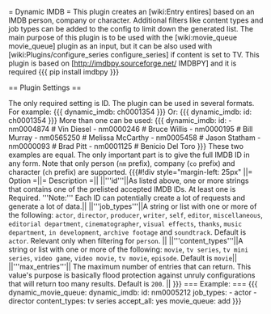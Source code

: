 = Dynamic IMDB =
This plugin creates an [wiki:Entry entires] based on an IMDB person, company or character. Additional filters like content types and job types can be added to the config to limit down the generated list.
The main purpose of this plugin is to be used with the [wiki:movie_queue movie_queue] plugin as an input, but it can be also used with [wiki:Plugins/configure_series configure_series] if content is set to TV.
This plugin is based on [http://imdbpy.sourceforge.net/ IMDBPY] and it is required {{{ pip install imdbpy }}}

== Plugin Settings ==

The only required setting is ID. The plugin can be used in several formats.
For example:
{{{
    dynamic_imdb: ch0001354
}}}
Or:
{{{
    dynamic_imdb: 
      id: ch0001354
}}}
More than one can be used:
{{{
    dynamic_imdb:
      id:
        - nm0004874 # Vin Diesel
        - nm0000246 # Bruce Willis
        - nm0000195 # Bill Murray 
        - nm0565250 # Melissa McCarthy
        - nm0005458 # Jason Statham
        - nm0000093 # Brad Pitt
        - nm0001125 # Benicio Del Toro
}}}
These two examples are equal. The only important part is to give the full IMDB ID in any form. Note that only person (`nm` prefix), company (`co` prefix) and character (`ch` prefix) are supported.
{{{#!div style="margin-left: 25px"
||= Option =||= Description =||
||'''id'''||As listed above, one or more strings that contains one of the prelisted accepted IMDB IDs. At least one is Required. '''Note:''' Each ID can potentially create a lot of requests and generate a lot of data.||
||'''job_types'''||A string or list with one or more of the following: `actor`, `director`, `producer`, `writer`, `self`, `editor`, `miscellaneous`, `editorial department`, `cinematographer`, `visual effects`, `thanks`, `music department`, `in development`, `archive footage` and `soundtrack`. Default is `actor`. Relevant only when filtering for `person`. ||
||'''content_types'''||A string or list with one or more of the following: `movie`, `tv series`, `tv mini series`, `video game`, `video movie`, `tv movie`, `episode`. Default is `movie`||
||'''max_entries'''|| The maximum number of entries that can return. This value's purpose is basically flood protection against unruly configurations that will return too many results. Default is `200`. ||
}}}
=== Example: ===
{{{
   dynamic_movie_queue:
     dynamic_imdb:
       id: nm0005212
       job_types:
         - actor
         - director
       content_types: tv series
       accept_all: yes
       movie_queue: add
}}}